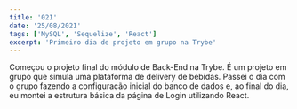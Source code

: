 ```yaml
---
title: '021'
date: '25/08/2021'
tags: ['MySQL', 'Sequelize', 'React']
excerpt: 'Primeiro dia de projeto em grupo na Trybe'
---
```

Começou o projeto final do módulo de Back-End na Trybe. É um projeto em grupo que simula uma plataforma de delivery de bebidas.
Passei o dia com o grupo fazendo a configuração inicial do banco de dados e, ao final do dia, eu montei a estrutura básica da página de Login utilizando React.
